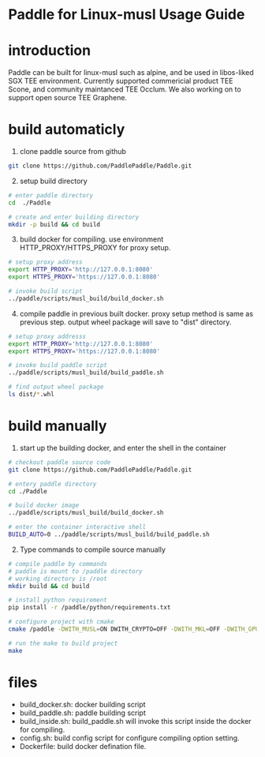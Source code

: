 Paddle for Linux-musl Usage Guide
===========================================

# introduction
Paddle can be built for linux-musl such as alpine, and be used in libos-liked SGX TEE environment. Currently supported commericial product TEE Scone, and community maintanced TEE Occlum. We also working on to support open source TEE Graphene.


# build automaticly
1. clone paddle source from github
   
```bash
git clone https://github.com/PaddlePaddle/Paddle.git
```

2. setup build directory

```bash
# enter paddle directory
cd  ./Paddle

# create and enter building directory
mkdir -p build && cd build
```

3. build docker for compiling. use environment HTTP_PROXY/HTTPS_PROXY for proxy setup.

```bash
# setup proxy address
export HTTP_PROXY='http://127.0.0.1:8080'
export HTTPS_PROXY='https://127.0.0.1:8080'

# invoke build script
../paddle/scripts/musl_build/build_docker.sh
```

4. compile paddle in previous built docker. proxy setup method is same as previous step.
output wheel package will save to "dist" directory.

```bash
# setup proxy addresss
export HTTP_PROXY='http://127.0.0.1:8080'
export HTTPS_PROXY='https://127.0.0.1:8080'

# invoke build paddle script
../paddle/scripts/musl_build/build_paddle.sh

# find output wheel package
ls dist/*.whl
```

# build manually  

1. start up the building docker, and enter the shell in the container
```bash
# checkout paddle source code
git clone https://github.com/PaddlePaddle/Paddle.git

# entery paddle directory
cd ./Paddle

# build docker image
../paddle/scripts/musl_build/build_docker.sh

# enter the container interactive shell
BUILD_AUTO=0 ../paddle/scripts/musl_build/build_paddle.sh
```

2. Type commands to compile source manually
```sh
# compile paddle by commands
# paddle is mount to /paddle directory
# working directory is /root
mkdir build && cd build

# install python requirement
pip install -r /paddle/python/requirements.txt

# configure project with cmake
cmake /paddle -DWITH_MUSL=ON DWITH_CRYPTO=OFF -DWITH_MKL=OFF -DWITH_GPU=OFF -DWITH_TESTING=OFF

# run the make to build project
make
```

# files
- build_docker.sh: docker building script
- build_paddle.sh: paddle building script
- build_inside.sh: build_paddle.sh will invoke this script inside the docker for compiling.
- config.sh: build config script for configure compiling option setting.
- Dockerfile: build docker defination file.
